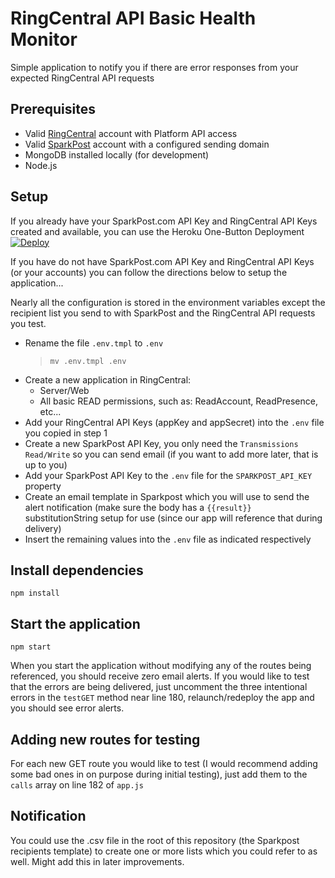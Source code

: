 # RingCentral API Basic Health Monitor

Simple application to notify you if there are error responses from your expected RingCentral API requests

## Prerequisites

* Valid [RingCentral](https://developer.ringcentral.com) account with Platform API access
* Valid [SparkPost](https://sparkpost.com) account with a configured sending domain
* MongoDB installed locally (for development)
* Node.js

## Setup

If you already have your SparkPost.com API Key and RingCentral API Keys created and available, you can use the Heroku One-Button Deployment
[![Deploy](https://www.herokucdn.com/deploy/button.svg)](https://heroku.com/deploy)

If you have do not have SparkPost.com API Key and RingCentral API Keys (or your accounts) you can follow the directions below to setup the application...

Nearly all the configuration is stored in the environment variables except the recipient list you send to with SparkPost and the RingCentral API requests you test.

* Rename the file `.env.tmpl` to `.env`
    > `mv .env.tmpl .env`
* Create a new application in RingCentral:
    * Server/Web
    * All basic READ permissions, such as: ReadAccount, ReadPresence, etc...
* Add your RingCentral API Keys (appKey and appSecret) into the `.env` file you copied in step 1
* Create a new SparkPost API Key, you only need the `Transmissions Read/Write` so you can send email (if you want to add more later, that is up to you)
* Add your SparkPost API Key to the `.env` file for the `SPARKPOST_API_KEY` property
* Create an email template in Sparkpost which you will use to send the alert notification (make sure the body has a `{{result}}` substitutionString setup for use (since our app will reference that during delivery)
* Insert the remaining values into the `.env` file as indicated respectively

## Install dependencies

`npm install`

## Start the application

`npm start`

When you start the application without modifying any of the routes being referenced, you should receive zero email alerts. If you would like to test that the errors are being delivered, just uncomment the three intentional errors in the `testGET` method near line 180, relaunch/redeploy the app and you should see error alerts.

## Adding new routes for testing

For each new GET route you would like to test (I would recommend adding some bad ones in on purpose during initial testing), just add them to the `calls` array on line 182 of `app.js`

## Notification

You could use the .csv file in the root of this repository (the Sparkpost recipients template) to create one or more lists which you could refer to as well. Might add this in later improvements.
